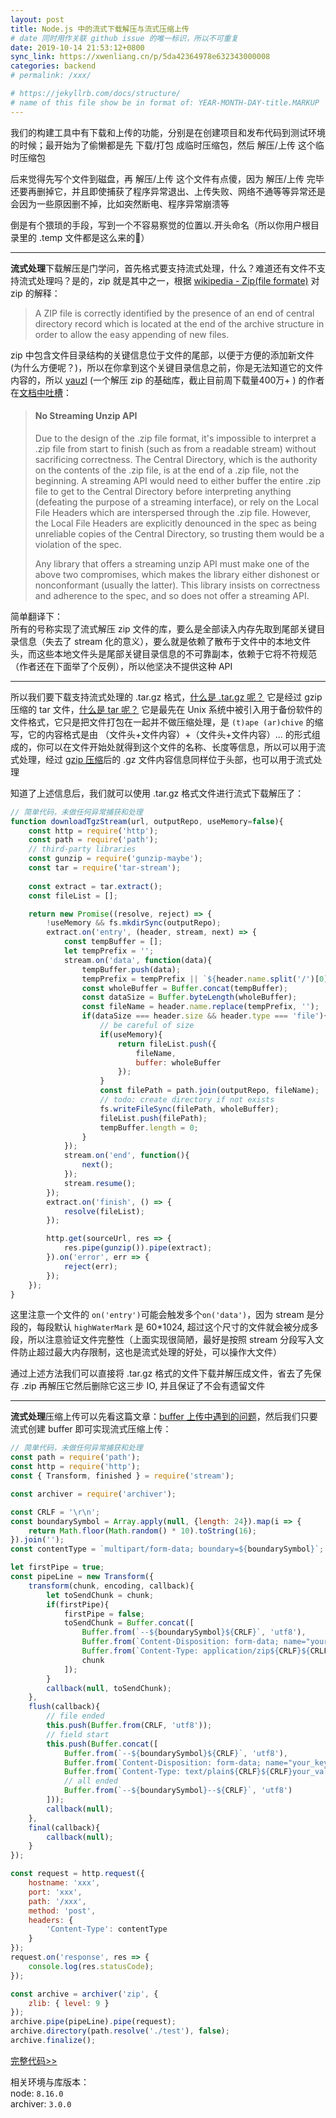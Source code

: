 ```yaml
---
layout: post
title: Node.js 中的流式下载解压与流式压缩上传
# date 同时用作关联 github issue 的唯一标识，所以不可重复
date: 2019-10-14 21:53:12+0800
sync_link: https://xwenliang.cn/p/5da42364978e632343000008
categories: backend
# permalink: /xxx/

# https://jekyllrb.com/docs/structure/
# name of this file show be in format of: YEAR-MONTH-DAY-title.MARKUP
---
```



我们的构建工具中有下载和上传的功能，分别是在创建项目和发布代码到测试环境的时候；最开始为了偷懒都是先 下载/打包 成临时压缩包，然后 解压/上传 这个临时压缩包  

后来觉得先写个文件到磁盘，再 解压/上传 这个文件有点傻，因为 解压/上传 完毕还要再删掉它，并且即使捕获了程序异常退出、上传失败、网络不通等等异常还是会因为一些原因删不掉，比如突然断电、程序异常崩溃等  

倒是有个猥琐的手段，写到一个不容易察觉的位置以.开头命名（所以你用户根目录里的 .temp 文件都是这么来的🤭）  

---

**流式处理**下载解压是门学问，首先格式要支持流式处理，什么？难道还有文件不支持流式处理吗？是的，zip 就是其中之一，根据 [wikipedia - Zip(file formate)](https://en.wikipedia.org/wiki/Zip_(file_format)) 对 zip 的解释：  

> A ZIP file is correctly identified by the presence of an end of central directory record which is located at the end of the archive structure in order to allow the easy appending of new files.  

zip 中包含文件目录结构的关键信息位于文件的尾部，以便于方便的添加新文件(为什么方便呢？)，所以在你拿到这个关键目录信息之前，你是无法知道它的文件内容的，所以 [yauzl](https://www.npmjs.com/package/yauzl) (一个解压 zip 的基础库，截止目前周下载量400万+ ) 的作者在[文档中吐槽](https://github.com/thejoshwolfe/yauzl#no-streaming-unzip-api)：  

> #### No Streaming Unzip API
>
> Due to the design of the .zip file format, it's impossible to interpret a .zip file from start to finish (such as from a readable stream) without sacrificing correctness. The Central Directory, which is the authority on the contents of the .zip file, is at the end of a .zip file, not the beginning. A streaming API would need to either buffer the entire .zip file to get to the Central Directory before interpreting anything (defeating the purpose of a streaming interface), or rely on the Local File Headers which are interspersed through the .zip file. However, the Local File Headers are explicitly denounced in the spec as being unreliable copies of the Central Directory, so trusting them would be a violation of the spec.
>
> Any library that offers a streaming unzip API must make one of the above two compromises, which makes the library either dishonest or nonconformant (usually the latter). This library insists on correctness and adherence to the spec, and so does not offer a streaming API.

简单翻译下：  
所有的号称实现了流式解压 zip 文件的库，要么是全部读入内存先取到尾部关键目录信息（失去了 stream 化的意义），要么就是依赖了散布于文件中的本地文件头，而这些本地文件头是尾部关键目录信息的不可靠副本，依赖于它将不符规范（作者还在下面举了个反例），所以他坚决不提供这种 API  

---

所以我们要下载支持流式处理的 .tar.gz 格式，[什么是 .tar.gz 呢？](https://en.wikipedia.org/wiki/Tar_(computing)#Suffixes_for_compressed_files) 它是经过 gzip 压缩的 tar 文件，[什么是 tar 呢？](https://en.wikipedia.org/wiki/Tar_(computing)#Suffixes_for_compressed_files) 它是最先在 Unix 系统中被引入用于备份软件的文件格式，它只是把文件打包在一起并不做压缩处理，是 `(t)ape (ar)chive` 的缩写，它的内容格式是由 （文件头+文件内容）+（文件头+文件内容）... 的形式组成的，你可以在文件开始处就得到这个文件的名称、长度等信息，所以可以用于流式处理，经过 [gzip 压缩](https://en.wikipedia.org/wiki/Gzip)后的 .gz 文件内容信息同样位于头部，也可以用于流式处理  

知道了上述信息后，我们就可以使用 .tar.gz 格式文件进行流式下载解压了：  

```javascript
// 简单代码，未做任何异常捕获和处理
function downloadTgzStream(url, outputRepo, useMemory=false){
    const http = require('http');
    const path = require('path');
    // third-party libraries
    const gunzip = require('gunzip-maybe');
    const tar = require('tar-stream');
    
    const extract = tar.extract();
    const fileList = [];

    return new Promise((resolve, reject) => {
        !useMemory && fs.mkdirSync(outputRepo);
        extract.on('entry', (header, stream, next) => {
            const tempBuffer = [];
            let tempPrefix = '';
            stream.on('data', function(data){
                tempBuffer.push(data);
                tempPrefix = tempPrefix || `${header.name.split('/')[0]}/`;
                const wholeBuffer = Buffer.concat(tempBuffer);
                const dataSize = Buffer.byteLength(wholeBuffer);
                const fileName = header.name.replace(tempPrefix, '');
                if(dataSize === header.size && header.type === 'file'){
                    // be careful of size
                    if(useMemory){
                        return fileList.push({
                            fileName,
                            buffer: wholeBuffer
                        });
                    }
                    const filePath = path.join(outputRepo, fileName);
                    // todo: create directory if not exists
                    fs.writeFileSync(filePath, wholeBuffer);
                    fileList.push(filePath);
                    tempBuffer.length = 0;
                }
            });
            stream.on('end', function(){
                next();
            });
            stream.resume();
        });
        extract.on('finish', () => {
            resolve(fileList);
        });

        http.get(sourceUrl, res => {
            res.pipe(gunzip()).pipe(extract);
        }).on('error', err => {
            reject(err);
        });
    });
}
```

这里注意一个文件的 `on('entry')`可能会触发多个`on('data')`，因为 stream 是分段的，每段默认 `highWaterMark` 是 60*1024, 超过这个尺寸的文件就会被分成多段，所以注意验证文件完整性（上面实现很简陋，最好是按照 stream 分段写入文件防止超过最大内存限制，这也是流式处理的好处，可以操作大文件）  

通过上述方法我们可以直接将 .tar.gz 格式的文件下载并解压成文件，省去了先保存 .zip 再解压它然后删除它这三步 IO, 并且保证了不会有遗留文件  

---

**流式处理**压缩上传可以先看这篇文章：[buffer 上传中遇到的问题](https://xwenliang.github.io/backend/2019/08/13/upload-a-buffer.html)，然后我们只要流式创建 buffer 即可实现流式压缩上传：  

```javascript
// 简单代码，未做任何异常捕获和处理
const path = require('path');
const http = require('http');
const { Transform, finished } = require('stream');

const archiver = require('archiver');

const CRLF = '\r\n';
const boundarySymbol = Array.apply(null, {length: 24}).map(i => {
    return Math.floor(Math.random() * 10).toString(16);
}).join('');
const contentType = `multipart/form-data; boundary=${boundarySymbol}`;

let firstPipe = true;
const pipeLine = new Transform({
    transform(chunk, encoding, callback){
        let toSendChunk = chunk;
        if(firstPipe){
            firstPipe = false;
            toSendChunk = Buffer.concat([
                Buffer.from(`--${boundarySymbol}${CRLF}`, 'utf8'),
                Buffer.from(`Content-Disposition: form-data; name="your_key_1"; filename="your_file_name.zip"${CRLF}`, 'utf8'),
                Buffer.from(`Content-Type: application/zip${CRLF}${CRLF}`, 'utf8'),
                chunk
            ]);
        }
        callback(null, toSendChunk);
    },
    flush(callback){
        // file ended
        this.push(Buffer.from(CRLF, 'utf8'));
        // field start
        this.push(Buffer.concat([
            Buffer.from(`--${boundarySymbol}${CRLF}`, 'utf8'),
            Buffer.from(`Content-Disposition: form-data; name="your_key_2"${CRLF}`, 'utf8'),
            Buffer.from(`Content-Type: text/plain${CRLF}${CRLF}your_value${CRLF}`, 'utf8'),
            // all ended
            Buffer.from(`--${boundarySymbol}--${CRLF}`, 'utf8')
        ]));
        callback(null);
    },
    final(callback){
        callback(null);
    }
});

const request = http.request({
    hostname: 'xxx',
    port: 'xxx',
    path: '/xxx',
    method: 'post',
    headers: {
        'Content-Type': contentType
    }
});
request.on('response', res => {
    console.log(res.statusCode);
});

const archive = archiver('zip', {
    zlib: { level: 9 }
});
archive.pipe(pipeLine).pipe(request);
archive.directory(path.resolve('./test'), false);
archive.finalize();
```

[完整代码>>](https://github.com/xwenliang/xwenliang.github.io/tree/master/repro/test-stream-upload)  

相关环境与库版本：  
node: `8.16.0`  
archiver: `3.0.0`  

